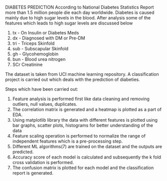 DIABETES PREDICTION
According to National Diabetes Statistics Report more than 1.5 million people die each day worldwide. Diabetes is caused mainly due to high sugar levels in the blood.
After analysis some of the features which leads to high sugar levels are discussed below
1. tx -	On Insulin or Diabetes Meds
2. dx -	Diagnosed with DM or Pre-DM
3. tri - Triceps Skinfold
4. sub -	Subscapular Skinfold
5. gh -	Glycohemoglobin
6. bun -	Blood urea nitrogen
7. SCr	Creatinine

The dataset is taken from UCI machine learning repository. A classification project is carried out which deals with the prediction of diabeties. 

Steps which have been carried out:
1. Feature analysis is performed first like data cleaning and removing outliers, null values, duplicates.
2. The correlation matrix is generated and a heatmap is plotted as a part of EDA.
3. Using matplotlib library the data with different features is plotted using bar graphs, scatter plots, histograms for better understanding of the data
4. Feature scaling operation is performed to normalize the range of independent features which is a pre-processing step.
5. Different ML algorithms(7) are trained on the dataset and the outputs are predicted.
6. Accuracy score of each model is calculated and subsequently the k fold cross validation is performed.
7. The confusion matrix is plotted for each model and the classification report is generated.   
